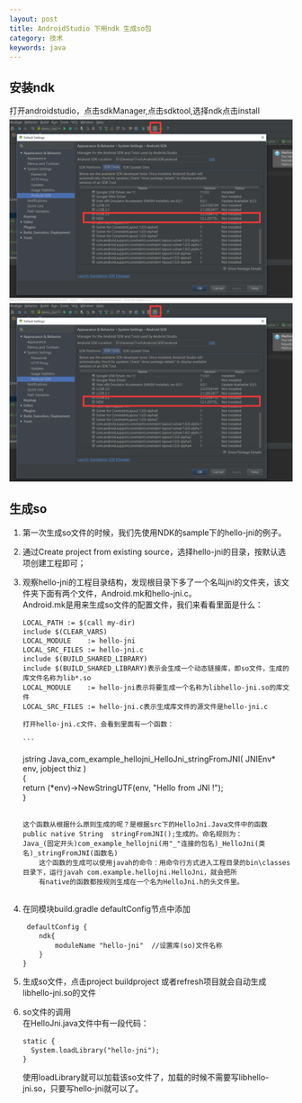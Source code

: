 ```yaml
---
layout: post
title: AndroidStudio 下用ndk 生成so包
category: 技术
keywords: java
---
```


## 安装ndk
打开androidstudio，点击sdkManager,点击sdktool,选择ndk点击install
![Alt text](/assets/img/0069.png)
<img alt="安装ndk" src="/assets/img/0069.png"/>

## 生成so
1.	第一次生成so文件的时候，我们先使用NDK的sample下的hello-jni的例子。						
2.	通过Create project  from existing source，选择hello-jni的目录，按默认选项创建工程即可；						
3.	观察hello-jni的工程目录结构，发现根目录下多了一个名叫jni的文件夹，该文件夹下面有两个文件，Android.mk和hello-jni.c。				
     Android.mk是用来生成so文件的配置文件，我们来看看里面是什么：
     
     ```					
	LOCAL_PATH := $(call my-dir)					
	include $(CLEAR_VARS)
	LOCAL_MODULE    := hello-jni
	LOCAL_SRC_FILES := hello-jni.c
	include $(BUILD_SHARED_LIBRARY)
	include $(BUILD_SHARED_LIBRARY)表示会生成一个动态链接库，即so文件，生成的库文件名称为lib*.so
	LOCAL_MODULE    := hello-jni表示将要生成一个名称为libhello-jni.so的库文件
	LOCAL_SRC_FILES := hello-jni.c表示生成库文件的源文件是hello-jni.c
	```
	
	    打开hello-jni.c文件，会看到里面有一个函数：	
	    
	    ```		
	jstring Java_com_example_hellojni_HelloJni_stringFromJNI( JNIEnv* env, jobject thiz )				
	{			
	    return (*env)->NewStringUTF(env, "Hello from JNI !");				
	}
	```
	
	这个函数从根据什么原则生成的呢？是根据src下的HelloJni.Java文件中的函数 public native String  stringFromJNI();生成的。命名规则为：
	Java_(固定开头)com_example_hellojni(用"_"连接的包名)_HelloJni(类名)_stringFromJNI(函数名)
	    这个函数的生成可以使用javah的命令：用命令行方式进入工程目录的bin\classes目录下，运行javah com.example.hellojni.HelloJni，就会把所
	    有native的函数都按规则生成在一个名为HelloJni.h的头文件里。
	    
4.	在同模块build.gradle defaultConfig节点中添加				
	```
	 defaultConfig {
        ndk{
            moduleName "hello-jni"  //设置库(so)文件名称
        }
    }
    ```
5.	生成so文件，点击project buildproject 或者refresh项目就会自动生成libhello-jni.so的文件
6.	so文件的调用			
      在HelloJni.java文件中有一段代码：				
      ```
    static {
        System.loadLibrary("hello-jni");
    }
    ```
    使用loadLibrary就可以加载该so文件了，加载的时候不需要写libhello-jni.so，只要写hello-jni就可以了。
	
	